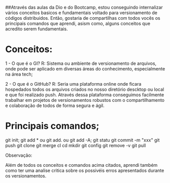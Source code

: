 ##Através das aulas da Dio e do Bootcamp, estou conseguindo internalizar vários conceitos basicos e fundamentais voltado para versionamento de códigos distribuidos. Então, gostaria de compartilhas com todos vocês os principais comandos que aprendi, asism como, alguns conceitos que acredito serem fundamentais.

# Conceitos:
1 - O que é o GI?
R: Sistema ou ambiente de versionamento de arquivos, onde pode ser aplicado em diversas áreas do conhecimento, especialmente na área tech;

2 - O que é o GitHub?
R: Seria uma plataforma online onde ficara hospedados todos os arquivos criados no nosso diretório descktop ou local e que foi realizado push. Através dessa plataforma conseguimos facilmente trabalhar em projetos de versionamentos robustos com o compartilhamento e colaboração de todos de forma segura e ágil.

#  Principais comandos;
git init;
git add * ou git add. ou git add -A;
git statu
git commit -m "xxx"
git push
git clone
git merge
cl
cd
mkdir
git config
git remove  -v
git pull

Observação:

Além de todos os conceitos e comandos acima citados, aprendi também como ter uma analise critica sobre os possivéis erros apresentados durante os versionamentos.
